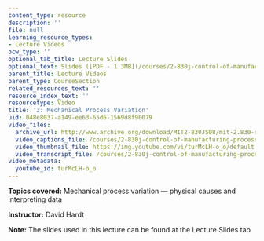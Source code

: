 ```yaml
---
content_type: resource
description: ''
file: null
learning_resource_types:
- Lecture Videos
ocw_type: ''
optional_tab_title: Lecture Slides
optional_text: Slides ([PDF - 1.3MB](/courses/2-830j-control-of-manufacturing-processes-sma-6303-spring-2008/resources/lecture3))
parent_title: Lecture Videos
parent_type: CourseSection
related_resources_text: ''
resource_index_text: ''
resourcetype: Video
title: '3: Mechanical Process Variation'
uid: 048e8037-a149-ee63-65d6-1569d8f90079
video_files:
  archive_url: http://www.archive.org/download/MIT2-830JS08/mit-2.830-s08-lec03_300k.mp4
  video_captions_file: /courses/2-830j-control-of-manufacturing-processes-sma-6303-spring-2008/d3a7fd47d20b501fb94a784977ad817f_turMcLH-o_o.vtt
  video_thumbnail_file: https://img.youtube.com/vi/turMcLH-o_o/default.jpg
  video_transcript_file: /courses/2-830j-control-of-manufacturing-processes-sma-6303-spring-2008/0ae90770dac1717da46657fe3f121381_turMcLH-o_o.pdf
video_metadata:
  youtube_id: turMcLH-o_o
---
```


**Topics covered:** Mechanical process variation — physical causes and interpreting data

**Instructor:** David Hardt

**Note:** The slides used in this lecture can be found at the Lecture Slides tab